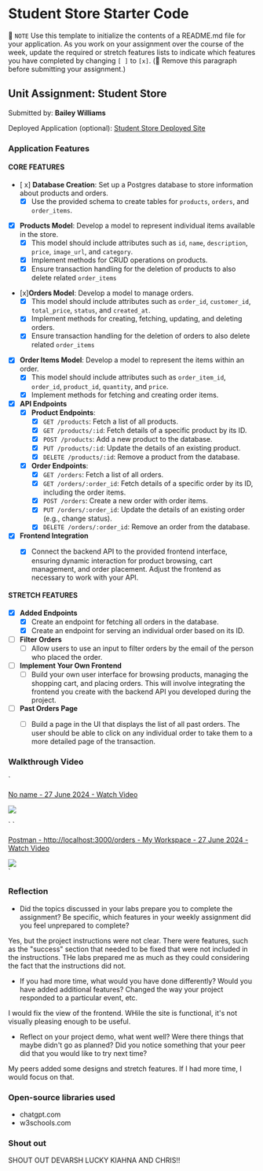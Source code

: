 # Student Store Starter Code
📝 `NOTE` Use this template to initialize the contents of a README.md file for your application. As you work on your assignment over the course of the week, update the required or stretch features lists to indicate which features you have completed by changing `[ ]` to `[x]`. (🚫 Remove this paragraph before submitting your assignment.)

## Unit Assignment: Student Store

Submitted by: **Bailey Williams**

Deployed Application (optional): [Student Store Deployed Site](ADD_LINK_HERE)

### Application Features

#### CORE FEATURES


- [ x] **Database Creation**: Set up a Postgres database to store information about products and orders.
  - [x] Use the provided schema to create tables for `products`, `orders`, and `order_items`.
- [x] **Products Model**: Develop a model to represent individual items available in the store. 
  - [x] This model should include attributes such as `id`, `name`, `description`, `price`, `image_url`, and `category`.
  - [x] Implement methods for CRUD operations on products.
  - [x] Ensure transaction handling for the deletion of products to also delete related `order_items`
- [x]**Orders Model**: Develop a model to manage orders. 
  - [x] This model should include attributes such as `order_id`, `customer_id`, `total_price`, `status`, and `created_at`.
  - [x] Implement methods for creating, fetching, updating, and deleting orders.
  - [x] Ensure transaction handling for the deletion of orders to also delete related `order_items`
- [x] **Order Items Model**: Develop a model to represent the items within an order. 
  - [x] This model should include attributes such as `order_item_id`, `order_id`, `product_id`, `quantity`, and `price`.
  - [x] Implement methods for fetching and creating order items.
- [x] **API Endpoints**
  - [x] **Product Endpoints**:
    - [x] `GET /products`: Fetch a list of all products.
    - [x] `GET /products/:id`: Fetch details of a specific product by its ID.
    - [x] `POST /products`: Add a new product to the database.
    - [x] `PUT /products/:id`: Update the details of an existing product.
    - [x] `DELETE /products/:id`: Remove a product from the database.
  - [x] **Order Endpoints**:
    - [x] `GET /orders`: Fetch a list of all orders.
    - [x] `GET /orders/:order_id`: Fetch details of a specific order by its ID, including the order items.
    - [x] `POST /orders`: Create a new order with order items.
    - [x] `PUT /orders/:order_id`: Update the details of an existing order (e.g., change status).
    - [x] `DELETE /orders/:order_id`: Remove an order from the database.
- [x] **Frontend Integration**
  - [x] Connect the backend API to the provided frontend interface, ensuring dynamic interaction for product browsing, cart management, and order placement. Adjust the frontend as necessary to work with your API.


#### STRETCH FEATURES

- [x] **Added Endpoints**
  - [x] Create an endpoint for fetching all orders in the database.
  - [x] Create an endpoint for serving an individual order based on its ID.
- [ ] **Filter Orders**
  - [ ] Allow users to use an input to filter orders by the email of the person who placed the order.
- [ ] **Implement Your Own Frontend**
  - [ ] Build your own user interface for browsing products, managing the shopping cart, and placing orders. This will involve integrating the frontend you create with the backend API you developed during the project.
- [ ] **Past Orders Page**
  - [ ] Build a page in the UI that displays the list of all past orders. The user should be able to click on any individual order to take them to a more detailed page of the transaction.


### Walkthrough Video

`<div>
    <a href="https://www.loom.com/share/83fbe5a434b441ec9c99df7c7b516552">
      <p>No name - 27 June 2024 - Watch Video</p>
    </a>
    <a href="https://www.loom.com/share/83fbe5a434b441ec9c99df7c7b516552">
      <img style="max-width:300px;" src="https://cdn.loom.com/sessions/thumbnails/83fbe5a434b441ec9c99df7c7b516552-with-play.gif">
    </a>
  </div>`
  `<div>
    <a href="https://www.loom.com/share/4df7ca562b6445d6b1108815d3f22b44">
      <p>Postman - http://localhost:3000/orders - My Workspace - 27 June 2024 - Watch Video</p>
    </a>
    <a href="https://www.loom.com/share/4df7ca562b6445d6b1108815d3f22b44">
      <img style="max-width:300px;" src="https://cdn.loom.com/sessions/thumbnails/4df7ca562b6445d6b1108815d3f22b44-with-play.gif">
    </a>
  </div>`

### Reflection

* Did the topics discussed in your labs prepare you to complete the assignment? Be specific, which features in your weekly assignment did you feel unprepared to complete?

Yes, but the project instructions were not clear. There were features, such as the "success" section that needed to be fixed that were not included in the instructions. THe labs prepared me as much as they could considering the fact that the instructions did not.

* If you had more time, what would you have done differently? Would you have added additional features? Changed the way your project responded to a particular event, etc.
  
I would fix the view of the frontend. WHile the site is functional, it's not visually pleasing enough to be useful.

* Reflect on your project demo, what went well? Were there things that maybe didn't go as planned? Did you notice something that your peer did that you would like to try next time?

My peers added some designs and stretch features. If I had more time, I would focus on that.


### Open-source libraries used

- chatgpt.com
- w3schools.com

### Shout out

SHOUT OUT DEVARSH LUCKY KIAHNA AND CHRIS!!



